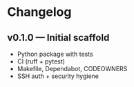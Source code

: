 # Changelog
## v0.1.0 — Initial scaffold
- Python package with tests
- CI (ruff + pytest)
- Makefile, Dependabot, CODEOWNERS
- SSH auth + security hygiene
